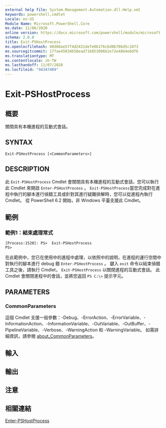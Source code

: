 ```yaml
---
external help file: System.Management.Automation.dll-Help.xml
keywords: powershell,cmdlet
Locale: en-US
Module Name: Microsoft.PowerShell.Core
ms.date: 11/06/2020
online version: https://docs.microsoft.com/powershell/module/microsoft.powershell.core/exit-pshostprocess?view=powershell-7&WT.mc_id=ps-gethelp
schema: 2.0.0
title: Exit-PSHostProcess
ms.openlocfilehash: 40d60ae57f4d2431defe0b176cbd0b786d5c1073
ms.sourcegitcommit: 177ae45034b58ead716853096b2e72e4864e6df6
ms.translationtype: MT
ms.contentlocale: zh-TW
ms.lasthandoff: 11/07/2020
ms.locfileid: "94347409"
---
```

# Exit-PSHostProcess

## 概要
關閉具有本機進程的互動式會話。

## SYNTAX

```
Exit-PSHostProcess [<CommonParameters>]
```

## DESCRIPTION

此 `Exit-PSHostProcess` Cmdlet 會關閉具有本機進程的互動式會話，您可以執行此 Cmdlet 來開啟 `Enter-PSHostProcess` 。 `Exit-PSHostProcess`當您完成對在進程中執行的腳本進行偵錯工具或針對其進行疑難排解時，您可以從進程內執行 Cmdlet。 從 PowerShell 6.2 開始，非 Windows 平臺支援此 Cmdlet。

## 範例

### 範例1：結束處理常式

```
[Process:1520]: PS>  Exit-PSHostProcess
PS>
```

在此範例中，您已在使用中的進程中處理，以依照中的說明，在進程的運行空間中對執行的腳本進行 debug 錯 `Enter-PSHostProcess` 。 鍵入 `exit` 命令以結束偵錯工具之後，請執行 Cmdlet， `Exit-PSHostProcess` 以關閉進程的互動式會話。
此 Cmdlet 會關閉進程中的會話，並將您返回 `PS C:\>` 提示字元。

## PARAMETERS

### CommonParameters

這個 Cmdlet 支援一般參數：-Debug、-ErrorAction、-ErrorVariable、-InformationAction、-InformationVariable、-OutVariable、-OutBuffer、-PipelineVariable、-Verbose、-WarningAction 和 -WarningVariable。 如需詳細資訊，請參閱 [about_CommonParameters](https://go.microsoft.com/fwlink/?LinkID=113216)。

## 輸入

## 輸出

## 注意

## 相關連結

[Enter-PSHostProcess](Enter-PSHostProcess.md)
